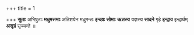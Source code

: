 +++
title = 1

+++
**सुताः** अभिषुताः **मधुमत्तमाः** अतिशयेन मधुमन्तः **इन्दवः** **सोमाः** **ऋतस्य** यज्ञस्य **सादने** गृहे **इन्द्राय** इन्द्रार्थम् **असृग्रं** सृज्यन्ते ॥